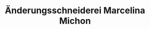 ---
title: "Änderungsschneiderei Marcelina Michon"
url: /berlin/aenderungsschneiderei-marcelina-michon/
shop: Schneiderei
---